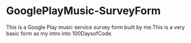 # GooglePlayMusic-SurveyForm

This is a Google Play music service survey form built by me.This is a very basic form as my intro into 100DaysofCode.
